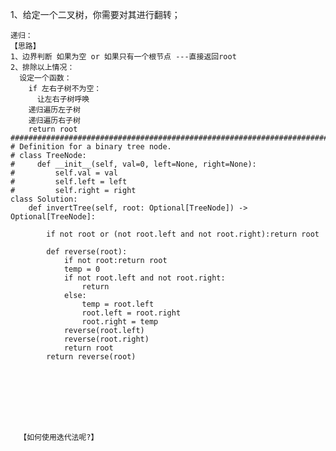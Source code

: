 1、给定一个二叉树，你需要对其进行翻转；


    递归：
    【思路】
    1、边界判断 如果为空 or 如果只有一个根节点 ---直接返回root
    2、排除以上情况：
      设定一个函数：
        if 左右子树不为空：
          让左右子树呼唤
        递归遍历左子树
        递归遍历右子树
        return root
    ######################################################################################    
    # Definition for a binary tree node.
    # class TreeNode:
    #     def __init__(self, val=0, left=None, right=None):
    #         self.val = val
    #         self.left = left
    #         self.right = right
    class Solution:
        def invertTree(self, root: Optional[TreeNode]) -> Optional[TreeNode]:

            if not root or (not root.left and not root.right):return root

            def reverse(root):
                if not root:return root 
                temp = 0
                if not root.left and not root.right:
                    return
                else:
                    temp = root.left
                    root.left = root.right
                    root.right = temp
                reverse(root.left)
                reverse(root.right)
                return root
            return reverse(root) 
            
            
            
            
            
            
            
            
      【如何使用迭代法呢?】
      
      
